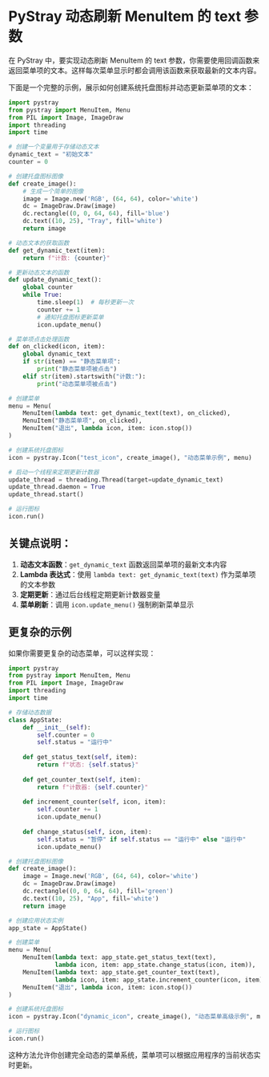 # PyStray 动态刷新 MenuItem 的 text 参数

在 PyStray 中，要实现动态刷新 MenuItem 的 text 参数，你需要使用回调函数来返回菜单项的文本。这样每次菜单显示时都会调用该函数来获取最新的文本内容。

下面是一个完整的示例，展示如何创建系统托盘图标并动态更新菜单项的文本：

```python
import pystray
from pystray import MenuItem, Menu
from PIL import Image, ImageDraw
import threading
import time

# 创建一个变量用于存储动态文本
dynamic_text = "初始文本"
counter = 0

# 创建托盘图标图像
def create_image():
    # 生成一个简单的图像
    image = Image.new('RGB', (64, 64), color='white')
    dc = ImageDraw.Draw(image)
    dc.rectangle((0, 0, 64, 64), fill='blue')
    dc.text((10, 25), "Tray", fill='white')
    return image

# 动态文本的获取函数
def get_dynamic_text(item):
    return f"计数: {counter}"

# 更新动态文本的函数
def update_dynamic_text():
    global counter
    while True:
        time.sleep(1)  # 每秒更新一次
        counter += 1
        # 通知托盘图标更新菜单
        icon.update_menu()

# 菜单项点击处理函数
def on_clicked(icon, item):
    global dynamic_text
    if str(item) == "静态菜单项":
        print("静态菜单项被点击")
    elif str(item).startswith("计数:"):
        print("动态菜单项被点击")

# 创建菜单
menu = Menu(
    MenuItem(lambda text: get_dynamic_text(text), on_clicked),
    MenuItem("静态菜单项", on_clicked),
    MenuItem("退出", lambda icon, item: icon.stop())
)

# 创建系统托盘图标
icon = pystray.Icon("test_icon", create_image(), "动态菜单示例", menu)

# 启动一个线程来定期更新计数器
update_thread = threading.Thread(target=update_dynamic_text)
update_thread.daemon = True
update_thread.start()

# 运行图标
icon.run()
```

## 关键点说明：

1. **动态文本函数**：`get_dynamic_text` 函数返回菜单项的最新文本内容
2. **Lambda 表达式**：使用 `lambda text: get_dynamic_text(text)` 作为菜单项的文本参数
3. **定期更新**：通过后台线程定期更新计数器变量
4. **菜单刷新**：调用 `icon.update_menu()` 强制刷新菜单显示

## 更复杂的示例

如果你需要更复杂的动态菜单，可以这样实现：

```python
import pystray
from pystray import MenuItem, Menu
from PIL import Image, ImageDraw
import threading
import time

# 存储动态数据
class AppState:
    def __init__(self):
        self.counter = 0
        self.status = "运行中"
    
    def get_status_text(self, item):
        return f"状态: {self.status}"
    
    def get_counter_text(self, item):
        return f"计数器: {self.counter}"
    
    def increment_counter(self, icon, item):
        self.counter += 1
        icon.update_menu()
    
    def change_status(self, icon, item):
        self.status = "暂停" if self.status == "运行中" else "运行中"
        icon.update_menu()

# 创建托盘图标图像
def create_image():
    image = Image.new('RGB', (64, 64), color='white')
    dc = ImageDraw.Draw(image)
    dc.rectangle((0, 0, 64, 64), fill='green')
    dc.text((10, 25), "App", fill='white')
    return image

# 创建应用状态实例
app_state = AppState()

# 创建菜单
menu = Menu(
    MenuItem(lambda text: app_state.get_status_text(text), 
             lambda icon, item: app_state.change_status(icon, item)),
    MenuItem(lambda text: app_state.get_counter_text(text), 
             lambda icon, item: app_state.increment_counter(icon, item)),
    MenuItem("退出", lambda icon, item: icon.stop())
)

# 创建系统托盘图标
icon = pystray.Icon("dynamic_icon", create_image(), "动态菜单高级示例", menu)

# 运行图标
icon.run()
```

这种方法允许你创建完全动态的菜单系统，菜单项可以根据应用程序的当前状态实时更新。